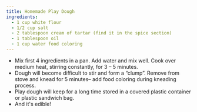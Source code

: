 ```yaml
---
title: Homemade Play Dough
ingredients:
  - 1 cup white flour
  - 1/2 cup salt
  - 2 tablespoon cream of tartar (find it in the spice section)
  - 1 tablespoon oil
  - 1 cup water food coloring
---
```


* Mix first 4 ingredients in a pan. Add water and mix well. Cook over medium heat, stirring constantly, for 3 – 5 minutes.
* Dough will become difficult to stir and form a “clump”.  Remove from stove and knead for 5 minutes– add food coloring during kneading process.
* Play dough will keep for a long time stored in a covered plastic container or plastic sandwich bag.
* And it's edible!
